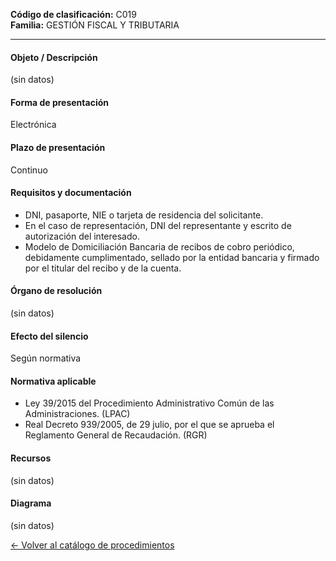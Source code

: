 
**Código de clasificación:** C019  
**Familia:** GESTIÓN FISCAL Y TRIBUTARIA

---

#### Objeto / Descripción

(sin datos)

#### Forma de presentación

Electrónica

#### Plazo de presentación

Continuo

#### Requisitos y documentación


- DNI, pasaporte, NIE o tarjeta de residencia del solicitante.
- En el caso de representación, DNI del representante y escrito de autorización del interesado.
- Modelo de Domiciliación Bancaria de recibos de cobro periódico, debidamente cumplimentado, sellado por la entidad bancaria y firmado por el titular del recibo y de la cuenta.

#### Órgano de resolución

(sin datos)

#### Efecto del silencio

Según normativa

#### Normativa aplicable


- Ley 39/2015 del Procedimiento Administrativo Común de las Administraciones. (LPAC)
- Real Decreto 939/2005, de 29 julio, por el que se aprueba el Reglamento General de Recaudación. (RGR)

#### Recursos

(sin datos)

#### Diagrama

(sin datos)

 
[← Volver al catálogo de procedimientos](../buscador.md)
